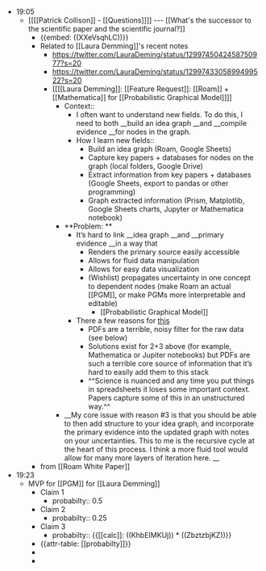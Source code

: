- 19:05
    - [[[[Patrick Collison]] - [[Questions]]]] --- [[What's the successor to the scientific paper and the scientific journal?]]
        - {{embed: ((XXeVsqhLC))}}
        - Related to [[Laura Demming]]'s recent notes
            - https://twitter.com/LauraDeming/status/1299745042458750977?s=20
            - https://twitter.com/LauraDeming/status/1299743305899499522?s=20
            -  [[[[Laura Demming]]: [[Feature Request]]: [[Roam]] + [[Mathematica]] for [[Probabilistic Graphical Model]]]]
                - Context::
                    - I often want to understand new fields. To do this, I need to both __build an idea graph __and __compile evidence __for nodes in the graph.
                    - How I learn new fields::
                        - Build an idea graph (Roam, Google Sheets)
                        - Capture key papers + databases for nodes on the graph (local folders, Google Drive)
                        - Extract information from key papers + databases (Google Sheets, export to pandas or other programming)
                        - Graph extracted information (Prism, Matplotlib, Google Sheets charts, Jupyter or Mathematica notebook)
                - **Problem: **
                    - It’s hard to link __idea graph __and __primary evidence __in a way that
                        - Renders the primary source easily accessible
                        - Allows for fluid data manipulation
                        - Allows for easy data visualization
                        - (Wishlist) propagates uncertainty in one concept to dependent nodes (make Roam an actual [[PGM]], or make PGMs more interpretable and editable)
                            - [[Probabilistic Graphical Model]]
                    - There a few reasons for [this](((o05XqoXaz)))
                        - PDFs are a terrible, noisy filter for the raw data (see below)
                        - Solutions exist for 2+3 above (for example, Mathematica or Jupiter notebooks) but PDFs are such a terrible core source of information that it’s hard to easily add them to this stack
                        - ^^Science is nuanced and any time you put things in spreadsheets it loses some important context. Papers capture some of this in an unstructured way.^^
                - __My core issue with reason #3 is that you should be able to then add structure to your idea graph, and incorporate the primary evidence into the updated graph with notes on your uncertainties. This to me is the recursive cycle at the heart of this process. I think a more fluid tool would allow for many more layers of iteration here. __
        - from [[Roam White Paper]]
- 19:23
    - MVP for [[PGM]] for [[Laura Demming]]
        - Claim 1
            - probabilty:: 0.5
        - Claim 2
            - probabilty:: 0.25
        - Claim 3
            - probabilty:: {{[[calc]]: ((KhbEIMKUj)) * ((ZbztzbjKZ))}}
        - {{attr-table: [[probabilty]]}}
        - 
        - 
